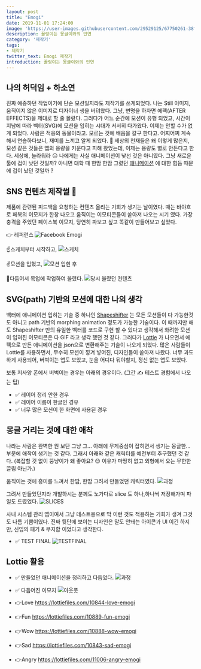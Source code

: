 ```yaml
---
layout: post
title: "Emogi"
date: 2019-11-01 17:24:00
image: 'https://user-images.githubusercontent.com/29529125/67750261-38f05100-fa72-11e9-9c59-d39cfaaff881.png'
description: 꿀렁이는 몽글이와의 인연
category: '제작기'
tags:
- 제작기
twitter_text: Emogi 제작기
introduction: 꿀렁이는 몽글이와의 인연
---
```



## 나의 허덕임 + 하소연 

진짜 애증하던 작업이기에 단순 모션일지라도 제작기를 쓰게되었다. 
나는 Still 이미지, 움직이지 않은 이미지로 디자이너 생을 버텨왔다. 그냥, 변명을 하자면  에펙(AFTER EFFECTS)을 제대로 할 줄 몰랐다. 
그러다가 어느 순간에 모션이 유행 되었고, 시간이 지남에 따라 벡터(SVG)에 모션을 입히는 시대가 서서히 다가왔다. 이제는 안할 수가 없게 되었다. 
사람은 적응의 동물이라고. 모르는 것에 배움을 갈구 한다고. 어찌어찌 계속해서 연습하다보니, 재미를 느끼고 알게 되었다. 🥵 
세상의 천재들은 왜 이렇게 많은지, 모션 같은 것들은 앱의 용량을 키운다고 피해 왔었는데, 이제는 용량도 별로 안든다고 한다. 세상에, 놀라워라 😑
나에게는 사실 애니메이션이 낯선 것은 아니였다. 그냥 새로운 툴에 겁이 낫던 것일까? 아니면 대학 때 한땀 한땀 그렸던 [애니메이션](https://www.behance.net/gallery/38248591/Moments-40sec-animation-video-l-2012) 에 대한 힘듬 때문에 겁이 났던 것일까 ?

## SNS 컨텐츠 제작썰 👾

제품에 관련된 피드백을 요청하는 컨텐츠 올리는 기회가 생기는 날이였다. 
때는 바야흐로 페북의 이모지가 한창 나오고 움직이는 이모티콘들이 쏟아져 나오는 시기 였다. 가장 충격을 주었던 페이스북 이모지, 당연히 파보고 싶고 똑같이 만들어보고 싶었다. 

👉 레퍼런스
![Facebook Emogi](https://user-images.githubusercontent.com/29529125/67752723-d3eb2a00-fa76-11e9-8c94-bf500485531a.jpg)

☝️스케치부터 시작하고,
![스케치](https://user-images.githubusercontent.com/29529125/67752728-db123800-fa76-11e9-8d4f-31d7ec7feb1c.png)

✌️모션을 입혔고,
![모션 입힌 후](https://user-images.githubusercontent.com/29529125/67749411-78b63900-fa70-11e9-80db-95a34baa5756.gif)

🤘다듬어서 목업에 작업하여 올렸다. 
![당시 올렸던 컨텐츠](https://user-images.githubusercontent.com/29529125/67750054-c1babd00-fa71-11e9-8806-7c7d92ad2411.gif)

## SVG(path) 기반의 모션에 대한 나의 생각

백터에 애니메이션 입히는 기술 중 하나인 [Shapeshifter](https://github.com/alexjlockwood/ShapeShifter) 는 모든 모션들이 다 가능한것도 아니고 path 기반의 morphing animation 정도가 가능한 기술이다. 
이 때까지만 해도 Shapeshifter 만의 유일한 벡터를 코드로 구현 할 수 있다고 생각해서 화려한 모션이 입혀진 이모티콘은 다 GIF 라고 생각 했던 것 같다.
그러다가 [Lottie](https://lottiefiles.com/) 가 나오면서  에펙으로 만든 애니메이션을 json으로 변환해주는 기술이 나오게 되었다. 많은 사람들이 Lottie를 사용하면서, 무수히 모션이 낑겨 넣어진, 디자인들이 쏟아져 나왔다. 
너무 과도하게 사용되어, 버벅이는 앱도 보았고, 눈을 어디다 둬야할지, 정신 없는 앱도 보았다. 

보통 	저사양 폰에서 버벅이는 경우는 아래의 경우이다. (그간 ✍️ 테스트 경험에서 나오는 팁) 
+ ✅ 레이어 정리 안한 경우
+ ✅ 레이어 이름이 한글인 경우
+ ✅ 너무 많은 모션이 한 화면에 사용된 경우 

## 몽글 거리는 것에 대한 애착
나라는 사람은 완벽한 원 보단 그냥 그... 아래에 무게중심이 잡히면서 생기는 몽글한...부분에 애착이 생기는 것 같다. 그래서 아래와 같은 캐릭터를 예전부터 추구했던 것 같다. (복잡할 것 없이 뚱냥이가 왜 좋아요? 😊 이유가 마땅히 없고 외형에서 오는 무한한 끌림 아닌가.)

움직이는 것에 흥미를 느껴서 한땀, 한땀 그려서 만들었던 캐릭터였다. 
![과정](https://user-images.githubusercontent.com/29529125/68014438-f4172500-fcd2-11e9-8f28-c1d77a01ab86.jpg)

그려서 만들었던지라 개발하시는 분께도 노가다로 slice 도 하나,하나씩 저장해가며 파일도 드렸었다. 
![SLICES](https://user-images.githubusercontent.com/29529125/68014325-89fe8000-fcd2-11e9-9a1c-f67c595b8652.png)

사내 시스템 관리 앱이여서 그냥 테스트용으로 막 이런 것도 적용하는 기회가 생겨 그것도 나름 기쁨이였다. 진짜 뒷단에 보이는 디자인은 말도 안돼는 아이콘과 UI 이긴 하지만, 신입의 패기 & 무지함 이었다고 생각한다. 


+ ✅ TEST FINAL
![TESTFINAL](https://user-images.githubusercontent.com/29529125/68016006-e4014480-fcd6-11e9-850a-c326419ad19f.gif)

## Lottie 활용

+ ✅ 만들었던 애니메이션을 정리하고 다듬었다.
![과정](https://user-images.githubusercontent.com/29529125/67750187-13634780-fa72-11e9-9146-ea10959f2936.png)

+ ✅ 다듬어진 이모지
![아웃풋](https://user-images.githubusercontent.com/29529125/67749362-59b7a700-fa70-11e9-9ca3-556860b40a2d.gif)

+ 👉Love
https://lottiefiles.com/10844-love-emogi
+ 👉Fun
https://lottiefiles.com/10889-fun-emogi
+ 👉Wow
https://lottiefiles.com/10888-wow-emogi
+ 👉Sad
https://lottiefiles.com/10843-sad-emogi
+ 👉Angry
https://lottiefiles.com/11006-angry-emogi
